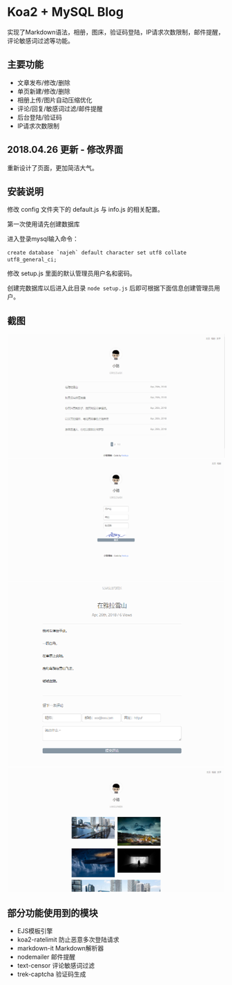 # Koa2 + MySQL Blog

实现了Markdown语法，相册，图床，验证码登陆，IP请求次数限制，邮件提醒，评论敏感词过滤等功能。

## 主要功能

* 文章发布/修改/删除
* 单页新建/修改/删除
* 相册上传/图片自动压缩优化
* 评论/回复/敏感词过滤/邮件提醒
* 后台登陆/验证码
* IP请求次数限制

## 2018.04.26 更新 - 修改界面

重新设计了页面，更加简洁大气。

## 安装说明

修改 config 文件夹下的 default.js 与 info.js 的相关配置。

第一次使用请先创建数据库

进入登录mysql输入命令：

```
create database `najeh` default character set utf8 collate utf8_general_ci;
```

修改 setup.js 里面的默认管理员用户名和密码。

创建完数据库以后进入此目录 `node setup.js` 后即可根据下面信息创建管理员用户。

## 截图

![](https://github.com/imNajeh/Koa2-Blog/blob/master/public/images/home.PNG)
![](https://github.com/imNajeh/Koa2-Blog/blob/master/public/images/login.PNG)
![](https://github.com/imNajeh/Koa2-Blog/blob/master/public/images/article.PNG)
![](https://github.com/imNajeh/Koa2-Blog/blob/master/public/images/photo.PNG)

## 部分功能使用到的模块

* EJS模板引擎
* koa2-ratelimit 防止恶意多次登陆请求
* markdown-it Markdown解析器
* nodemailer 邮件提醒
* text-censor 评论敏感词过滤
* trek-captcha 验证码生成